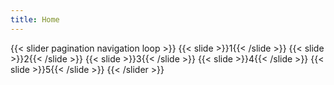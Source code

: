 ```yaml
---
title: Home
---
```


<!-- {{< banner
  h = "60"
  title = "EDUCACIÓN TEMPRANA:"
  subtitle = "Aprendizajes para toda la vida"
  image = "images/banner_cover.png"
  color = "white"
  bg = "aliceblue"
>}}
  El gran esfuerzo que debe hacer el Estado para incentivarla educación es crear unas buenas condiciones de infraestructura, recursos didácticos, ambiente socioafectivo, y alianzas internacionales.
{{< /banner >}}
{{< iframe url="https://randommonkey.shinyapps.io/elecciones-contratos-networks/" resize="true" >}} -->
{{< slider pagination navigation loop >}}
  {{< slide >}}1{{< /slide >}}
  {{< slide >}}2{{< /slide >}}
  {{< slide >}}3{{< /slide >}}
  {{< slide >}}4{{< /slide >}}
  {{< slide >}}5{{< /slide >}}
{{< /slider >}}

